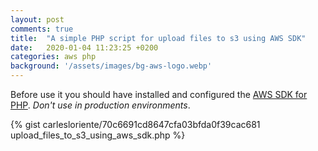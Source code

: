 ```yaml
---
layout: post
comments: true
title:  "A simple PHP script for upload files to s3 using AWS SDK"
date:   2020-01-04 11:23:25 +0200
categories: aws php
background: '/assets/images/bg-aws-logo.webp'
---
```


Before use it you should have installed and configured the [AWS SDK for PHP](https://docs.aws.amazon.com/aws-sdk-php/v2/guide/quick-start.html).
*Don't use in production environments*.

{% gist carlesloriente/70c6691cd8647cfa03bfda0f39cac681 upload_files_to_s3_using_aws_sdk.php %}

